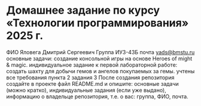 # Домашнее задание по курсу «Технологии программирования» 2025 г.

ФИО Яловега Дмитрий Сергеевич
Группа ИУ3-43Б
почта yads@bmstu.ru
основные задачи: создание консольной игры на основе Heroes of might & magic. индивидуальное задание к первой лабораторной работе: создать шахту для добычи гемов  и ангелов покупаемых за гемы. учтены все требования пункта 2 задания 3 После создания репозитория создайте в проекте файл README.md и опишите:
основные задачи (можно кратко),
индивидуальные задания (если уже выдано),
информацию о владельце репозитория, т.е. о вас: группа, ФИО, почта.
